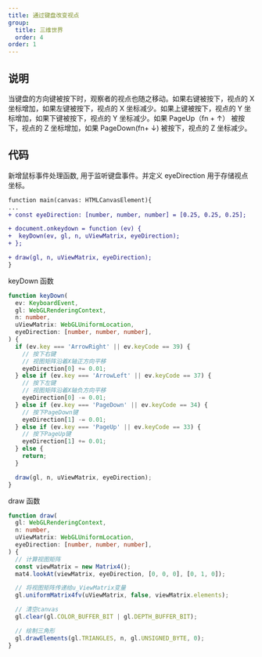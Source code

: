 ```yaml
---
title: 通过键盘改变视点
group:
  title: 三维世界
  order: 4
order: 1
---
```


## 说明

当键盘的方向键被按下时，观察者的视点也随之移动。如果右键被按下，视点的 X 坐标增加，如果左键被按下，视点的 X 坐标减少。如果上键被按下，视点的 Y 坐标增加，如果下键被按下，视点的 Y 坐标减少。如果 PageUp（fn + ↑） 被按下，视点的 Z 坐标增加，如果 PageDown(fn+ ↓) 被按下，视点的 Z 坐标减少。

## 代码

新增鼠标事件处理函数, 用于监听键盘事件。并定义 eyeDirection 用于存储视点坐标。

```diff
function main(canvas: HTMLCanvasElement){
...
+ const eyeDirection: [number, number, number] = [0.25, 0.25, 0.25];

+ document.onkeydown = function (ev) {
+  keyDown(ev, gl, n, uViewMatrix, eyeDirection);
+ };

+ draw(gl, n, uViewMatrix, eyeDirection);
}
```

keyDown 函数

```ts
function keyDown(
  ev: KeyboardEvent,
  gl: WebGLRenderingContext,
  n: number,
  uViewMatrix: WebGLUniformLocation,
  eyeDirection: [number, number, number],
) {
  if (ev.key === 'ArrowRight' || ev.keyCode == 39) {
    // 按下右键
    // 视图矩阵沿着X轴正方向平移
    eyeDirection[0] += 0.01;
  } else if (ev.key === 'ArrowLeft' || ev.keyCode == 37) {
    // 按下左键
    // 视图矩阵沿着X轴负方向平移
    eyeDirection[0] -= 0.01;
  } else if (ev.key === 'PageDown' || ev.keyCode == 34) {
    // 按下PageDown键
    eyeDirection[1] -= 0.01;
  } else if (ev.key === 'PageUp' || ev.keyCode == 33) {
    // 按下PageUp键
    eyeDirection[1] += 0.01;
  } else {
    return;
  }

  draw(gl, n, uViewMatrix, eyeDirection);
}
```

draw 函数

```ts
function draw(
  gl: WebGLRenderingContext,
  n: number,
  uViewMatrix: WebGLUniformLocation,
  eyeDirection: [number, number, number],
) {
  // 计算视图矩阵
  const viewMatrix = new Matrix4();
  mat4.lookAt(viewMatrix, eyeDirection, [0, 0, 0], [0, 1, 0]);

  // 将视图矩阵传递给u_ViewMatrix变量
  gl.uniformMatrix4fv(uViewMatrix, false, viewMatrix.elements);

  // 清空canvas
  gl.clear(gl.COLOR_BUFFER_BIT | gl.DEPTH_BUFFER_BIT);

  // 绘制三角形
  gl.drawElements(gl.TRIANGLES, n, gl.UNSIGNED_BYTE, 0);
}
```

<code src="../demos/triangle/lookAtTrianglesWithKeys.tsx"></code>
